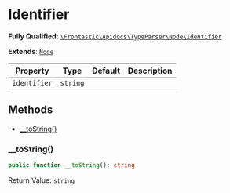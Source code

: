 #  Identifier

**Fully Qualified**: [`\Frontastic\Apidocs\TypeParser\Node\Identifier`](../../../../src/php/TypeParser/Node/Identifier.php)

**Extends**: [`Node`](../Node.md)

Property|Type|Default|Description
--------|----|-------|-----------
`identifier`|`string`||

## Methods

* [__toString()](#__tostring)

### __toString()

```php
public function __toString(): string
```

Return Value: `string`

